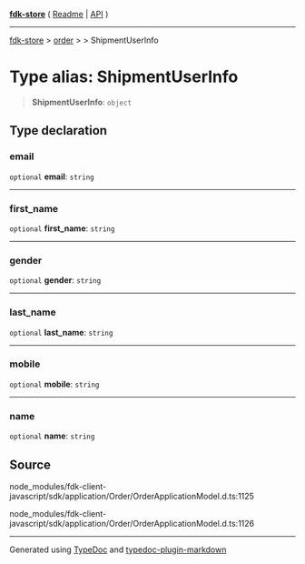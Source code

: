 [**fdk-store**](../../../README.md) ( [Readme](../../../README.md) \| [API](../../../API.md) )

---

[fdk-store](../../../API.md) > [order](../../README.md) > [<internal>](../README.md) > ShipmentUserInfo

# Type alias: ShipmentUserInfo

> **ShipmentUserInfo**: `object`

## Type declaration

### email

`optional` **email**: `string`

---

### first_name

`optional` **first_name**: `string`

---

### gender

`optional` **gender**: `string`

---

### last_name

`optional` **last_name**: `string`

---

### mobile

`optional` **mobile**: `string`

---

### name

`optional` **name**: `string`

## Source

node_modules/fdk-client-javascript/sdk/application/Order/OrderApplicationModel.d.ts:1125

node_modules/fdk-client-javascript/sdk/application/Order/OrderApplicationModel.d.ts:1126

---

Generated using [TypeDoc](https://typedoc.org/) and [typedoc-plugin-markdown](https://www.npmjs.com/package/typedoc-plugin-markdown)
